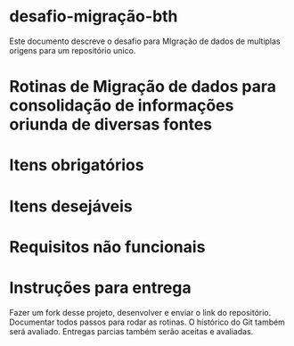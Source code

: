 # desafio-migração-bth

Este documento descreve o desafio para MIgração de dados de multiplas origens para um repositório unico.

# Rotinas de Migração de dados para consolidação de informações oriunda de diversas fontes 

# Itens obrigatórios

# Itens desejáveis

# Requisitos não funcionais

# Instruções para entrega

Fazer um fork desse projeto, desenvolver e enviar o link do repositório.
Documentar todos passos para rodar as rotinas.
O histórico do Git também será avaliado.
Entregas parcias também serão aceitas e avaliadas.
